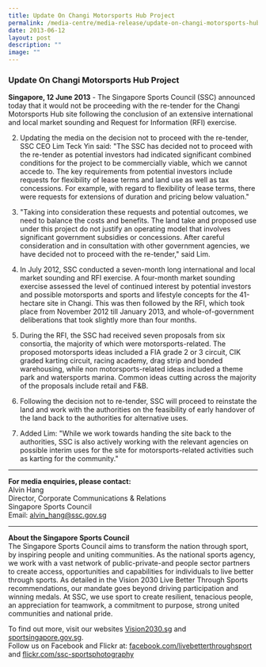 ```yaml
---
title: Update On Changi Motorsports Hub Project
permalink: /media-centre/media-release/update-on-changi-motorsports-hub-project/
date: 2013-06-12
layout: post
description: ""
image: ""
---
```

### **Update On Changi Motorsports Hub Project**

**Singapore, 12 June 2013** - The Singapore Sports Council (SSC) announced today that it would not be proceeding with the re-tender for the Changi Motorsports Hub site following the conclusion of an extensive international and local market sounding and Request for Information (RFI) exercise.

2. Updating the media on the decision not to proceed with the re-tender, SSC CEO Lim Teck Yin said: "The SSC has decided not to proceed with the re-tender as potential investors had indicated significant combined conditions for the project to be commercially viable, which we cannot accede to. The key requirements from potential investors include requests for flexibility of lease terms and land use as well as tax concessions. For example, with regard to flexibility of lease terms, there were requests for extensions of duration and pricing below valuation."

3. "Taking into consideration these requests and potential outcomes, we need to balance the costs and benefits. The land take and proposed use under this project do not justify an operating model that involves significant government subsidies or concessions. After careful consideration and in consultation with other government agencies, we have decided not to proceed with the re-tender," said Lim.

4. In July 2012, SSC conducted a seven-month long international and local market sounding and RFI exercise. A four-month market sounding exercise assessed the level of continued interest by potential investors and possible motorsports and sports and lifestyle concepts for the 41-hectare site in Changi. This was then followed by the RFI, which took place from November 2012 till January 2013, and whole-of-government deliberations that took slightly more than four months.

5. During the RFI, the SSC had received seven proposals from six consortia, the majority of which were motorsports-related. The proposed motorsports ideas included a FIA grade 2 or 3 circuit, CIK graded karting circuit, racing academy, drag strip and bonded warehousing, while non motorsports-related ideas included a theme park and watersports marina. Common ideas cutting across the majority of the proposals include retail and F&B.

6.  Following the decision not to re-tender, SSC will proceed to reinstate the land and work with the authorities on the feasibility of early handover of the land back to the authorities for alternative uses.

7. Added Lim: "While we work towards handing the site back to the authorities, SSC is also actively working with the relevant agencies on possible interim uses for the site for motorsports-related activities such as karting for the community."

---

**For media enquiries, please contact:**<br>
Alvin Hang 
<br>
Director, Corporate Communications & Relations
<br>
Singapore Sports Council
<br>
Email: [alvin_hang@ssc.gov.sg](mailto:alvin_hang@ssc.gov.sg)

---

**About the Singapore Sports Council**<br>
The Singapore Sports Council aims to transform the nation through sport, by inspiring people and uniting communities. As the national sports agency, we work with a vast network of public-private-and people sector partners to create access, opportunities and capabilities for individuals to live better through sports. As detailed in the Vision 2030 Live Better Through Sports recommendations, our mandate goes beyond driving participation and winning medals. At SSC, we use sport to create resilient, tenacious people, an appreciation for teamwork, a commitment to purpose, strong united communities and national pride.

To find out more, visit our websites [Vision2030.sg](/about-us/vision-2030/) and [sportsingapore.gov.sg](https://www.sportsingapore.gov.sg). <br>Follow us on Facebook and Flickr at: [facebook.com/livebetterthroughsport](https://www.facebook.com/livebetterthroughsport) and [flickr.com/ssc-sportsphotography](https://wwww.flickr.com/ssc-sportsphotography)
